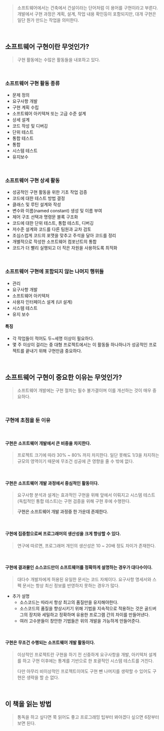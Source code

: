 
> 소프트웨어에서는 건축에서 건설이라는 단어처럼 이 용어를 구현이라고 부른다.
> 개발에서 구현 과정은 계획, 설계, 작업 내용 확인등이 포함되지만, 대개 구현은 일단 뭔가 만드는 작업을 의미한다.


<br>

## 소프트웨어 구현이란 무엇인가?

> 구현 활동에는 수많은 활동들을 내포하고 있다.

&emsp;&emsp;
### 소프트웨어 구현 활동 종류

+ 문제 정의
+ 요구사항 개발
+ 구현 계획 수립
+ 소프트웨어 아키텍쳐 또는 고급 수준 설계
+ 상세 설계
+ 코드 작성 및 디버깅
+ 단위 테스트
+ 통합 테스트
+ 통합
+ 시스템 테스트
+ 유지보수

&emsp;&emsp;
### 소프트웨어 구현 상세 활동

+ 성공적인 구현 활동을 위한 기초 작업 검증
+ 코드에 대한 테스트 방법 결정
+ 클래스 및 루틴 설계와 작성
+ 변수와 이름(named constant) 생성 및 이름 부여
+ 제어 구조 선택과 명령문 블록 구조화
+ 코드에 대한 단위 테스트, 통합 테스트, 디버깅
+ 저수준 설계와 코드를 다른 팀원과 교차 검토
+ 조심스럽게 코드의 포맷을 맞추고 주석을 달아 코드를 정리
+ 개별적으로 작성한 소프트웨어 컴포넌트의 통합
+ 코드가 더 빨리 실행되고 더 작은 자원을 사용하도록 최적화

&emsp;&emsp;
### 소프트웨어 구현에 포함되지 않는 나머지 행위들

+ 관리
+ 요구사항 개발
+ 소프트웨어 아키텍처
+ 사용자 인터페이스 설계 (UI 설계)
+ 시스템 테스트
+ 유지 보수

#### 특징

+ 각 작업들이 적어도 두~세명 이상이 필요하다. 
+ 몇 주 이상이 걸리는 중 대형 프로젝트에서는 이 활동들 하나하나가 성공적인 프로젝트를 끝내기 위해 구현만큼 중요하다.


<br>

## 소프트웨어 구현이 중요한 이유는 무엇인가?

> 소프트웨어 개발에는 구현 절차는 필수 불가결이며 이를 개선하는 것이 매우 중요하다.

<br>

### 구현에 초점을 둔 이유

&emsp;&emsp;
#### 구현은 소프트웨어 개발에서 큰 비중을 차지한다.

> 프로젝트 크기에 따라 30% ~ 80% 까지 차지한다. 
> 일단 못해도 1/3을 차지하는 규모의 영역이기 때문에 무조건 성공에 큰 영향을 줄 수 밖에 없다.

&emsp;&emsp;
#### 구현은 소프트웨어 개발 과정에서 중심적인 활동이다.

> 요구사항 분석과 설계는 효과적인 구현을 위해 앞에서 이뤄지고 
> 시스템 테스트(독립적인 통합 테스트)는 구현 검증을 위해 구현 후에 수행한다.
> 
> **구현은 소프트웨어 개발 과정중 한 가운데 존재한다.**

&emsp;&emsp;
#### 구현에 집중함으로써 프로그래머의 생산성을 크게 향상할 수 있다.

> 연구에 따르면, 프로그래머 개인의 생산성은 10 ~ 20배 정도 차이가 존재한다.

&emsp;&emsp;
#### 구현에 결과물인 소스코드만이 소프트웨어를 정확하게 설명하는 경우가 대다수이다.

> 대다수 개발자에게 허용된 유일한 문서는 코드 자체이다. 
> 요구사항 명세서와 스펙 문서는 항상 최신 정보를 반영하지 못하는 경우가 많다.

+ 추가 설명
	+ 소스코드는 따라서 항상 최고의 품질만을 유지해야한다.
	+ 소스코드의 품질을 향상시키기 위해 기법을 지속적으로 적용하는 것은 골드버그의 장치와 세밀하고 정확하며 유용한 프로그램 간의 차이를 만들어낸다.
	+ 여러 고수분들이 창안한 기법들은 위의 개발을 가능하게 만들어준다.

&emsp;&emsp;
#### 구현은 무조건 수행되는 소프트웨어 개발 활동이다.

> 이상적인 프로젝트란 구현을 하기 전 신중하게 요구사항을 개발, 아키텍처 설계를 하고 구현 이후에는 통계를 기반으로 한 포괄적인 시스템 테스트를 거친다.
> 
> 다만 아무리 비이상적인 프로젝트이여도 구현 뺀 나머지를 생략할 수 있어도 구현은 생략을 할 순 없다.

<br>

## 이 책을 읽는 방법

> 통독을 하고 싶다면 쭉 읽어도 좋고 프로그래밍 팁부터 봐야겠다 싶으면 6장부터 보면 된다.
